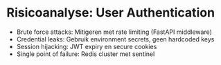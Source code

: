# Risicoanalyse: User Authentication
- Brute force attacks: Mitigeren met rate limiting (FastAPI middleware)
- Credential leaks: Gebruik environment secrets, geen hardcoded keys
- Session hijacking: JWT expiry en secure cookies
- Single point of failure: Redis cluster met sentinel
